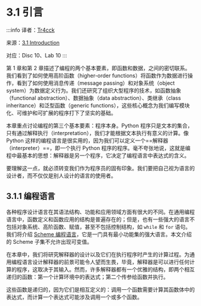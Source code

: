 # 3.1 引言

:::info
译者：[Tr4cck](https://github.com/Tr4cck)

来源：[3.1 Introduction](http://composingprograms.com/pages/31-introduction.html)

对应：Disc 10、Lab 10
:::




第 1 章和第 2 章描述了编程的两个基本要素，即函数和数据，之间的密切联系。我们看到了如何使用高阶函数（higher-order functions）将函数作为数据进行操作，看到了如何使用消息传递（message passing）和对象系统（object system）为数据定义行为。我们还研究了组织大型程序的技术，如函数抽象（functional abstraction）、数据抽象（data abstraction）、类继承（class inheritance）和泛型函数（generic functions），这些核心概念为我们编写模块化、可维护和可扩展的程序打下了坚实的基础。

本章重点讨论编程的第三个基本要素：程序本身。Python 程序只是文本的集合，只有通过解释执行（interpretation），我们才能根据文本执行有意义的计算。像 Python 这样的编程语言是很实用的，因为我们可以定义一个==解释器（interpreter）==，即一个执行 Python 程序的程序。毫不夸张地说，这就是编程中最基本的思想：解释器是另一个程序，它决定了编程语言中表达式的含义。

要理解这一点，就必须转变我们作为程序员的固有印象。我们要把自己视为语言的设计者，而不仅仅是别人设计的语言的使用者。

## 3.1.1 编程语言

各种程序设计语言在其语法结构、功能和应用领域方面有很大的不同。在通用编程语言中，函数定义和函数应用的结构是普遍存在的；但是，也有一些强大的语言不包括对象系统、高阶函数、赋值，甚至不包括控制结构，如 `while` 和 `for` 语句。我们将介绍 [Scheme 编程语言](https://en.wikipedia.org/wiki/Scheme_(programming_language))，它是一门具有最小功能集的强大语言。本文介绍的 Scheme 子集不允许出现可变值。

在本章中，我们将研究解释器的设计以及它们在执行程序时产生的计算过程。为通用编程语言设计解释器的前景可能令人望而生畏，毕竟，解释器是可以进行任何计算的程序，这取决于其输入。然而，许多解释器都有一个优雅的结构，即两个相互递归的函数：第一个计算环境中的表达式；第二个传参给函数并执行。

这些函数是递归的，因为它们是相互定义的：调用一个函数需要计算其函数体中的表达式，而计算一个表达式可能涉及调用一个或多个函数。